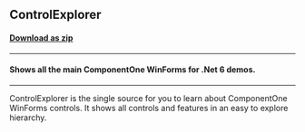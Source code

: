 ## ControlExplorer
#### [Download as zip](https://grapecity.github.io/DownGit/#/home?url=https://github.com/GrapeCity/ComponentOne-WinForms-Samples/tree/master/Core\WinForms\CS\ControlExplorer)
____
#### Shows all the main ComponentOne WinForms for .Net 6 demos.
____
ControlExplorer is the single source for you to learn about ComponentOne WinForms controls. 
It shows all controls and features in an easy to explore hierarchy.
